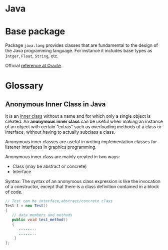 # Java

# Base package

Package `java.lang` provides classes that are fundamental to the design of the Java programming language. For instance it includes base types as `Intger`, `Float`, `String`, etc.

Official [reference at Oracle](https://docs.oracle.com/javase/8/docs/api/index.html).


# Glossary

## Anonymous Inner Class in Java

It is an [inner class](https://www.geeksforgeeks.org/nested-classes-java/) without a name and for which only a single object is created. An **anonymous inner class** can be useful when making an instance of an object with certain “extras” such as overloading methods of a class or interface, without having to actually subclass a class.

Anonymous inner classes are useful in writing implementation classes for listener interfaces in graphics programming.

Anonymous inner class are mainly created in two ways:


* Class (may be abstract or concrete)
* Interface

Syntax: The syntax of an anonymous class expression is like the invocation of a constructor, except that there is a class definition contained in a block of code.

```java
// Test can be interface,abstract/concrete class
Test t = new Test()
{
   // data members and methods
   public void test_method()
   {
      ........
      ........
    }
};
```